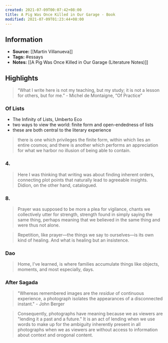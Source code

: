 ```yaml
---
created: 2021-07-09T00:07:42+08:00
title: A Pig Was Once Killed in Our Garage - Book
modified: 2021-07-09T01:23:44+08:00
---
```

## Information
- **Source:** [[Martin Villanueva]]
- **Tags:** #essays 
- **Notes:** [[A Pig Was Once Killed in Our Garage (Literature Notes)]]
## Highlights
> “What I write here is not my teaching, but my study; it is not a lesson for others, but for me.” - Michel de Montaigne, “Of Practice”
### Of Lists
- The Infinity of Lists, Umberto Eco
- two ways to view the world: finite form and open-endedness of lists
- these are both central to the literary experience
> there is one which privileges the finite form, within which lies an entire cosmos; and there is another which performs an appreciation for what we harbor no illusion of being able to contain.
### 4.
> Here I was thinking that writing was about finding inherent orders, connecting plot points that naturally lead to agreeable insights. Didion, on the other hand, catalogued.
### 8.
> Prayer was supposed to be more a plea for vigilance, chants we collectively utter for strength, strength found in simply saying the same thing, perhaps meaning that we believed in the same thing and were thus not alone.

> Repetition, like prayer—the things we say to ourselves—is its own kind of healing. And what is healing but an insistence.

### Dao
> Home, I've learned, is where families accumulate things like objects, moments, and most especially, days.

### After Sagada
> "Whereas remembered images are the *residue* of continuous experience, a photograph isolates the appearances of a disconnected instant." - John Berger

> Consequently, photographs have meaning because we as viewers are "lending it a past and a future." It is an act of lending when we use words to make up for the ambiguity inherently present in all photographs when we as viewers are without access to information about context and orogonal content.